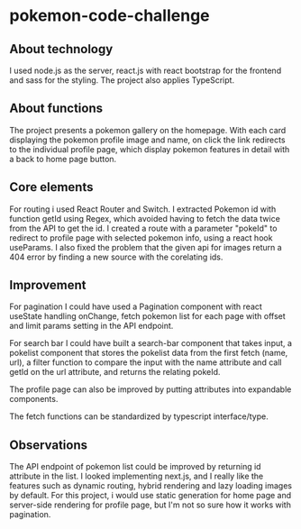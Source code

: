 # pokemon-code-challenge

## About technology

I used node.js as the server, react.js with react bootstrap for the frontend and sass for the styling.
The project also applies TypeScript.

## About functions

The project presents a pokemon gallery on the homepage. With each card displaying the pokemon profile image and name, on click the link redirects to the individual profile page, which display pokemon features in detail with a back to home page button.

## Core elements

For routing i used React Router and Switch.
I extracted Pokemon id with function getId using Regex, which avoided having to fetch the data twice from the API to get the id.
I created a route with a parameter "pokeId" to redirect to profile page with selected pokemon info, using a react hook useParams.
I also fixed the problem that the given api for images return a 404 error by finding a new source with the corelating ids.

## Improvement

For pagination I could have used a Pagination component with react useState handling onChange, fetch pokemon list for each page with offset and limit params setting in the API endpoint.

For search bar I could have built a search-bar component that takes input, a pokelist component that stores the pokelist data from the first fetch (name, url), a filter function to compare the input with the name attribute and call getId on the url attribute, and returns the relating pokeId.

The profile page can also be improved by putting attributes into expandable components.

The fetch functions can be standardized by typescript interface/type.

## Observations

The API endpoint of pokemon list could be improved by returning id attribute in the list.
I looked implementing next.js, and I really like the features such as dynamic routing, hybrid rendering and lazy loading images by default. For this project, i would use static generation for home page and server-side rendering for profile page, but I'm not so sure how it works with pagination.
